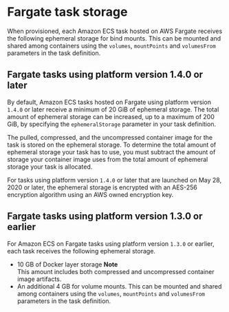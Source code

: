 # Fargate task storage<a name="fargate-task-storage"></a>

When provisioned, each Amazon ECS task hosted on AWS Fargate receives the following ephemeral storage for bind mounts\. This can be mounted and shared among containers using the `volumes`, `mountPoints` and `volumesFrom` parameters in the task definition\.

## Fargate tasks using platform version 1\.4\.0 or later<a name="fargate-task-storage-pv14"></a>

By default, Amazon ECS tasks hosted on Fargate using platform version `1.4.0` or later receive a minimum of 20 GiB of ephemeral storage\. The total amount of ephemeral storage can be increased, up to a maximum of 200 GiB, by specifying the `ephemeralStorage` parameter in your task definition\.

The pulled, compressed, and the uncompressed container image for the task is stored on the ephemeral storage\. To determine the total amount of ephemeral storage your task has to use, you must subtract the amount of storage your container image uses from the total amount of ephemeral storage your task is allocated\.

For tasks using platform version `1.4.0` or later that are launched on May 28, 2020 or later, the ephemeral storage is encrypted with an AES\-256 encryption algorithm using an AWS owned encryption key\.

## Fargate tasks using platform version 1\.3\.0 or earlier<a name="fargate-task-storage-pv13"></a>

For Amazon ECS on Fargate tasks using platform version `1.3.0` or earlier, each task receives the following ephemeral storage\.
+ 10 GB of Docker layer storage
**Note**  
This amount includes both compressed and uncompressed container image artifacts\.
+ An additional 4 GB for volume mounts\. This can be mounted and shared among containers using the `volumes`, `mountPoints` and `volumesFrom` parameters in the task definition\.